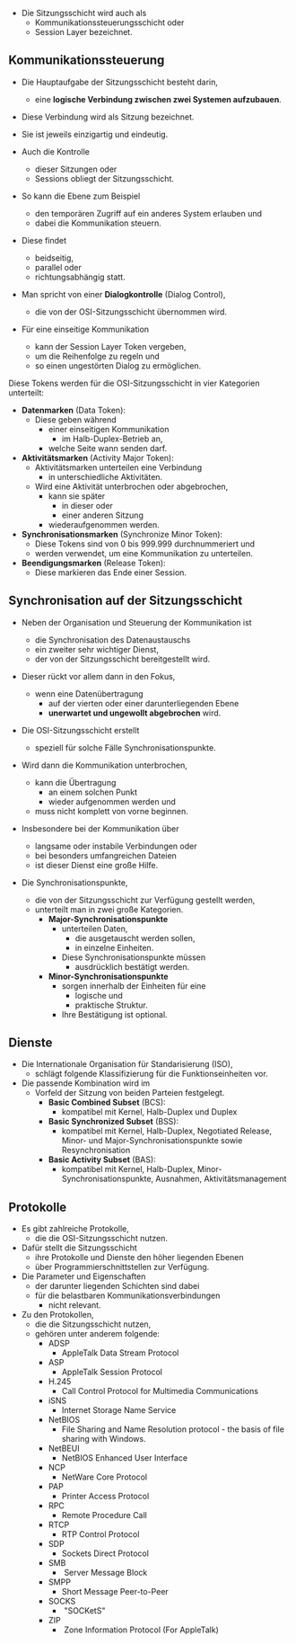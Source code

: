 - Die Sitzungsschicht wird auch als 
	- Kommunikationssteuerungsschicht oder 
	- Session Layer bezeichnet.

## Kommunikationssteuerung

- Die Hauptaufgabe der Sitzungsschicht besteht darin, 
	- eine **logische Verbindung zwischen zwei Systemen aufzubauen**. 
- Diese Verbindung wird als Sitzung bezeichnet. 
- Sie ist jeweils einzigartig und eindeutig. 
- Auch die Kontrolle 
	- dieser Sitzungen oder 
	- Sessions obliegt der Sitzungsschicht. 
- So kann die Ebene zum Beispiel 
	- den temporären Zugriff auf ein anderes System erlauben und 
	- dabei die Kommunikation steuern.

- Diese findet 
	- beidseitig, 
	- parallel oder 
	- richtungsabhängig statt. 
- Man spricht von einer **Dialogkontrolle** (Dialog Control), 
	- die von der OSI-Sitzungsschicht übernommen wird. 
- Für eine einseitige Kommunikation 
	- kann der Session Layer Token vergeben, 
	- um die Reihenfolge zu regeln und 
	- so einen ungestörten Dialog zu ermöglichen.

Diese Tokens werden für die OSI-Sitzungsschicht in vier Kategorien unterteilt:

- **Datenmarken** (Data Token): 
	- Diese geben während 
		- einer einseitigen Kommunikation 
			- im Halb-Duplex-Betrieb an, 
		- welche Seite wann senden darf.
- **Aktivitätsmarken** (Activity Major Token): 
	- Aktivitätsmarken unterteilen eine Verbindung 
		- in unterschiedliche Aktivitäten. 
	- Wird eine Aktivität unterbrochen oder abgebrochen, 
		- kann sie später 
			- in dieser oder 
			- einer anderen Sitzung 
		- wiederaufgenommen werden.
- **Synchronisationsmarken** (Synchronize Minor Token): 
	- Diese Tokens sind von 0 bis 999.999 durchnummeriert und 
	- werden verwendet, um eine Kommunikation zu unterteilen. 
- **Beendigungsmarken** (Release Token): 
	- Diese markieren das Ende einer Session.

## Synchronisation auf der Sitzungsschicht

- Neben der Organisation und Steuerung der Kommunikation ist 
	- die Synchronisation des Datenaustauschs 
	- ein zweiter sehr wichtiger Dienst, 
	- der von der Sitzungsschicht bereitgestellt wird. 
- Dieser rückt vor allem dann in den Fokus, 
	- wenn eine Datenübertragung 
		- auf der vierten oder einer darunterliegenden Ebene 
		- **unerwartet und ungewollt abgebrochen** wird.

- Die OSI-Sitzungsschicht erstellt 
	- speziell für solche Fälle Synchronisationspunkte. 
- Wird dann die Kommunikation unterbrochen, 
	- kann die Übertragung 
		- an einem solchen Punkt 
		- wieder aufgenommen werden und 
	- muss nicht komplett von vorne beginnen. 
- Insbesondere bei der Kommunikation über 
	- langsame oder instabile Verbindungen oder 
	- bei besonders umfangreichen Dateien 
	- ist dieser Dienst eine große Hilfe.

- Die Synchronisationspunkte, 
	- die von der Sitzungsschicht zur Verfügung gestellt werden, 
	- unterteilt man in zwei große Kategorien.
		- **Major-Synchronisationspunkte** 
			- unterteilen Daten, 
				- die ausgetauscht werden sollen, 
				- in einzelne Einheiten. 
			- Diese Synchronisationspunkte müssen 
				- ausdrücklich bestätigt werden.
		- **Minor-Synchronisationspunkte** 
			- sorgen innerhalb der Einheiten für eine 
				- logische und 
				- praktische Struktur. 
			- Ihre Bestätigung ist optional.

## Dienste

- Die Internationale Organisation für Standarisierung (ISO), 
	- schlägt folgende Klassifizierung für die Funktionseinheiten vor. 
- Die passende Kombination wird im 
	- Vorfeld der Sitzung von beiden Parteien festgelegt.
		- **Basic Combined Subset** (BCS): 
			- kompatibel mit Kernel, Halb-Duplex und Duplex
		- **Basic Synchronized Subset** (BSS): 
			- kompatibel mit Kernel, Halb-Duplex, Negotiated Release, Minor- und Major-Synchronisationspunkte sowie Resynchronisation
		- **Basic Activity Subset** (BAS): 
			- kompatibel mit Kernel, Halb-Duplex, Minor-Synchronisationspunkte, Ausnahmen, Aktivitätsmanagement

## Protokolle

- Es gibt zahlreiche Protokolle, 
	- die die OSI-Sitzungsschicht nutzen. 
- Dafür stellt die Sitzungsschicht 
	- ihre Protokolle und Dienste den höher liegenden Ebenen 
	- über Programmierschnittstellen zur Verfügung. 
- Die Parameter und Eigenschaften 
	- der darunter liegenden Schichten sind dabei 
	- für die belastbaren Kommunikationsverbindungen 
		- nicht relevant. 
- Zu den Protokollen, 
	- die die Sitzungsschicht nutzen, 
	- gehören unter anderem folgende:
		- ADSP
			- AppleTalk Data Stream Protocol
		- ASP
			- AppleTalk Session Protocol
		- H.245
			- Call Control Protocol for Multimedia Communications
		- iSNS
			- Internet Storage Name Service
		- NetBIOS
			- File Sharing and Name Resolution protocol - the basis of file sharing with Windows.
		- NetBEUI
			- NetBIOS Enhanced User Interface
		- NCP
			- NetWare Core Protocol
		- PAP
			- Printer Access Protocol
		- RPC
			- Remote Procedure Call
		- RTCP
			- RTP Control Protocol
		- SDP
			- Sockets Direct Protocol
		- SMB
			-  Server Message Block
		- SMPP
			- Short Message Peer-to-Peer
		- SOCKS
			-  "SOCKetS"
		- ZIP
			-  Zone Information Protocol (For AppleTalk)